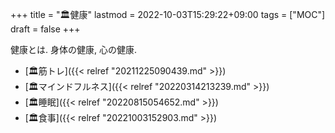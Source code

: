 +++
title = "🏛健康"
lastmod = 2022-10-03T15:29:22+09:00
tags = ["MOC"]
draft = false
+++

健康とは. 身体の健康, 心の健康.

-   [🏛筋トレ]({{< relref "20211225090439.md" >}})
-   [🏛マインドフルネス]({{< relref "20220314213239.md" >}})
-   [🏛睡眠]({{< relref "20220815054652.md" >}})
-   [🏛食事]({{< relref "20221003152903.md" >}})
